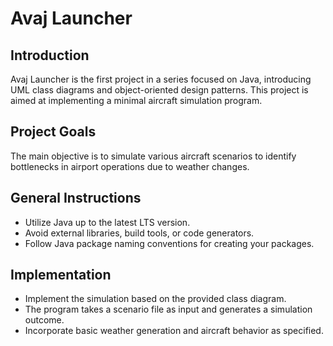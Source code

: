 # Avaj Launcher

## Introduction
Avaj Launcher is the first project in a series focused on Java, introducing UML class diagrams and object-oriented design patterns. This project is aimed at implementing a minimal aircraft simulation program.

## Project Goals
The main objective is to simulate various aircraft scenarios to identify bottlenecks in airport operations due to weather changes.

## General Instructions
- Utilize Java up to the latest LTS version.
- Avoid external libraries, build tools, or code generators.
- Follow Java package naming conventions for creating your packages.

## Implementation
- Implement the simulation based on the provided class diagram.
- The program takes a scenario file as input and generates a simulation outcome.
- Incorporate basic weather generation and aircraft behavior as specified.
